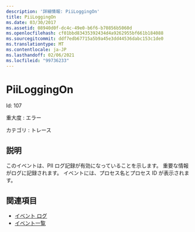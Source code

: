```yaml
---
description: '詳細情報: PiiLoggingOn'
title: PiiLoggingOn
ms.date: 03/30/2017
ms.assetid: 08940d0f-dc4c-49e0-b6f6-b70856b5060d
ms.openlocfilehash: cf01bbd83435392434d4a9262955bf661b184088
ms.sourcegitcommit: ddf7edb67715a5b9a45e3dd44536dabc153c1de0
ms.translationtype: MT
ms.contentlocale: ja-JP
ms.lasthandoff: 02/06/2021
ms.locfileid: "99736233"
---
```

# <a name="piiloggingon"></a>PiiLoggingOn

Id: 107  
  
 重大度 : エラー  
  
 カテゴリ : トレース  
  
## <a name="description"></a>説明  

 このイベントは、PII ログ記録が有効になっていることを示します。 重要な情報がログに記録されます。 イベントには、プロセス名とプロセス ID が表示されます。  
  
## <a name="see-also"></a>関連項目

- [イベント ログ](index.md)
- [イベント一覧](events-general-reference.md)
